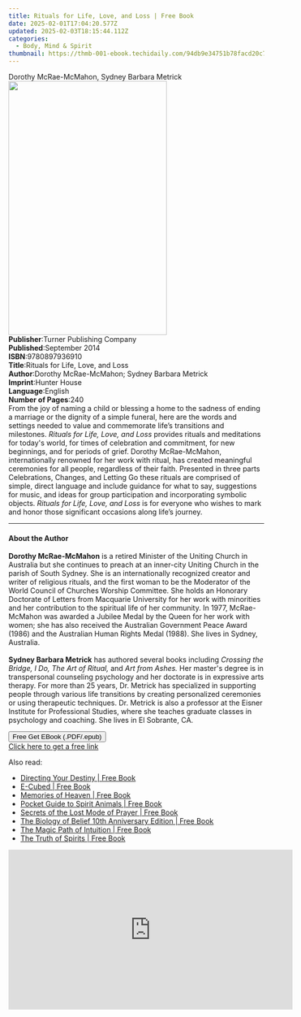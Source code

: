 ```yaml
---
title: Rituals for Life, Love, and Loss | Free Book
date: 2025-02-01T17:04:20.577Z
updated: 2025-02-03T18:15:44.112Z
categories:
  - Body, Mind & Spirit
thumbnail: https://thmb-001-ebook.techidaily.com/94db9e34751b78facd20c79dc5840d7ac0e75cba816d9bed1914107f52000d16.jpg
---
```

<main id="book-container">
  <div class="flex flex-col">
    <div class="book-brief flex-1 py-6 px-4 sm:p-6 md:py-10 md:px-8">
      <!-- brief-->
      <div class="book-brief-main">
        Dorothy McRae-McMahon, Sydney Barbara Metrick
      </div>
    </div>
    <div
      class="book-meta-info flex-1 grid gap-4 col-start-1 col-end-3 row-start-1 sm:mb-6 sm:grid-cols-4 lg:gap-6 lg:col-start-2 lg:row-end-6 lg:row-span-6 lg:mb-0"
    >
      <div
        class="book-meta-info-left place-content-center mt-4 p-4 text-sm leading-6 col-start-2 col-span-2 dark:text-slate-400"
      >
        <img
          class="w-full h-500 object-cover rounded-lg sm:h-255 sm:col-span-2 lg:col-span-full"
          src="https://img-001-ebook.techidaily.com/8d610b3c5900a88b839834c5d186f7dcac631e57bb4da37ef8a5044a31604381.jpg"
          alt=""
          width="312"
          height="500"
        />
      </div>
      <div
        class="book-meta-info-right mt-2 col-start-1 row-start-2 col-span-3 self-center"
      >
        <!-- meta data  -->
        <div class="flex flex-col px-4 md:px-8">
          <div class="flex-1">
            <strong>Publisher</strong>:<span class="px-2"
              >Turner Publishing Company</span
            >
          </div>
          <div class="flex-1">
            <strong>Published</strong>:<span class="px-2">September 2014</span>
          </div>
          <div class="flex-1">
            <strong>ISBN</strong>:<span class="px-2">9780897936910</span>
          </div>
          <div class="flex-1">
            <strong>Title</strong>:<span class="px-2"
              >Rituals for Life, Love, and Loss</span
            >
          </div>
          <div class="flex-1">
            <strong>Author</strong>:<span class="px-2"
              >Dorothy McRae-McMahon; Sydney Barbara Metrick</span
            >
          </div>
          <div class="flex-1">
            <strong>Imprint</strong>:<span class="px-2">Hunter House</span>
          </div>
          <div class="flex-1">
            <strong>Language</strong>:<span class="px-2">English</span>
          </div>
          <div class="flex-1">
            <strong>Number of Pages</strong>:<span class="px-2">240</span>
          </div>
        </div>
      </div>
    </div>
    <div class="book-description flex-1 py-6 px-4 sm:p-6 md:py-10 md:px-8">
      <div class="book-description-main">
        <div accordion-content="" id="description">
          From the joy of naming a child or blessing a home to the sadness of
          ending a marriage or the dignity of a simple funeral, here are the
          words and settings needed to value and commemorate life’s transitions
          and milestones. <i>Rituals for Life, Love, and Loss</i> provides
          rituals and meditations for today's world, for times of celebration
          and commitment, for new beginnings, and for periods of grief. Dorothy
          McRae-McMahon, internationally renowned for her work with ritual, has
          created meaningful ceremonies for all people, regardless of their
          faith. Presented in three parts Celebrations, Changes, and Letting Go
          these rituals are comprised of simple, direct language and include
          guidance for what to say, suggestions for music, and ideas for group
          participation and incorporating symbolic objects.
          <i>Rituals for Life, Love, and Loss</i> is for everyone who wishes to
          mark and honor those significant occasions along life’s journey.<br />
        </div>
      </div>
    </div>
    <div class="book-excerpts flex-1 py-6 px-4 sm:p-6 md:py-10 md:px-8">
      <!-- excerpts-->
      <div class="book-excerpts-main">
        <hr />
        <h4 class="placeholder placeholder-heading">
          <span>About the Author</span>
        </h4>
        <p>
          <b>Dorothy McRae-McMahon</b> is a retired Minister of the Uniting
          Church in Australia but she continues to preach at an inner-city
          Uniting Church in the parish of South Sydney. She is an
          internationally recognized creator and writer of religious rituals,
          and the first woman to be the Moderator of the World Council of
          Churches Worship Committee. She holds an Honorary Doctorate of Letters
          from Macquarie University for her work with minorities and her
          contribution to the spiritual life of her community. In 1977,
          McRae-McMahon was awarded a Jubilee Medal by the Queen for her work
          with women; she has also received the Australian Government Peace
          Award (1986) and the Australian Human Rights Medal (1988). She lives
          in Sydney, Australia.<br /><br /><b>Sydney Barbara Metrick</b> has
          authored several books including
          <i>Crossing the Bridge, I Do, The Art of Ritual,</i> and
          <i>Art from Ashes.</i> Her master's degree is in transpersonal
          counseling psychology and her doctorate is in expressive arts therapy.
          For more than 25 years, Dr. Metrick has specialized in supporting
          people through various life transitions by creating personalized
          ceremonies or using therapeutic techniques. Dr. Metrick is also a
          professor at the Eisner Institute for Professional Studies, where she
          teaches graduate classes in psychology and coaching. She lives in El
          Sobrante, CA.<br />
        </p>
      </div>
    </div>
    <div
      class="book-about-author flex-1 py-6 px-4 sm:p-6 md:py-10 md:px-8"
    ></div>
    <div class="book-free-get flex-1 py-6 px-4 sm:p-6 md:py-10 md:px-8">
      <button
        id="btn-free-get"
        class="bg-blue-500 hover:bg-blue-700 text-white font-bold py-2 px-4 rounded"
      >
        Free Get EBook (.PDF/.epub)
      </button>
      <div id="countdown-display" class="px-2 text-lg mt-2"></div>
      <a
        id="free-link"
        class="hidden bg-blue-500 hover:bg-blue-700 text-white font-bold py-2 px-4 rounded"
        href="https://www.ebooks.com/en-us/book/96498833/rituals-for-life-love-and-loss/dorothy-mcrae-mcmahon/"
        target="_blank"
        >Click here to get a free link</a
      >
    </div>
    <script>
      let countdownTime = 0;
      let countdownInterval = null;
      document
        .getElementById('btn-free-get')
        .addEventListener('click', startCountdown);
      function startCountdown() {
        countdownTime = new Date().getTime() + 60000 * 3;
        countdownInterval = setInterval(updateCountdown, 1000);
        document.getElementById('btn-free-get').disabled = true;
        document
          .getElementById('btn-free-get')
          .classList.add('bg-gray-500', 'cursor-not-allowed');
      }
      function updateCountdown() {
        let currentTime = new Date().getTime();
        let timeLeft = countdownTime - currentTime;
        let secondsLeft = Math.floor(timeLeft / 1000);
        document.getElementById('countdown-display').innerHTML =
          `Remaining time: ${secondsLeft} seconds.`;
        if (secondsLeft <= 0) {
          clearInterval(countdownInterval);
          document.getElementById('btn-free-get').classList.add('hidden');
          document.getElementById('free-link').classList.remove('hidden');
          document.getElementById('countdown-display').innerHTML = '';
        }
      }
    </script>
  </div>
</main>

<ins class="adsbygoogle"
      style="display:block"
      data-ad-client="ca-pub-7571918770474297"
      data-ad-slot="8358498916"
      data-ad-format="auto"
      data-full-width-responsive="true"></ins>
    

<span class="atpl-alsoreadstyle">Also read:</span>
<div><ul>
<li><a href="https://novels-ebooks.techidaily.com/96316639-9781401941888-directing-your-destiny/"><u>Directing Your Destiny | Free Book</u></a></li>
<li><a href="https://novels-ebooks.techidaily.com/96316635-9781401946852-e-cubed/"><u>E-Cubed | Free Book</u></a></li>
<li><a href="https://novels-ebooks.techidaily.com/96316657-9781401949747-memories-of-heaven/"><u>Memories of Heaven | Free Book</u></a></li>
<li><a href="https://novels-ebooks.techidaily.com/96316637-9781401939663-pocket-guide-to-spirit-animals/"><u>Pocket Guide to Spirit Animals | Free Book</u></a></li>
<li><a href="https://novels-ebooks.techidaily.com/96316649-9781401951931-secrets-of-the-lost-mode-of-prayer/"><u>Secrets of the Lost Mode of Prayer | Free Book</u></a></li>
<li><a href="https://novels-ebooks.techidaily.com/96316648-9781401949594-the-biology-of-belief-10th-anniversary-edition/"><u>The Biology of Belief 10th Anniversary Edition | Free Book</u></a></li>
<li><a href="https://novels-ebooks.techidaily.com/96316636-9781401944674-the-magic-path-of-intuition/"><u>The Magic Path of Intuition | Free Book</u></a></li>
<li><a href="https://novels-ebooks.techidaily.com/96316645-9781401947613-the-truth-of-spirits/"><u>The Truth of Spirits | Free Book</u></a></li>
</ul></div>

<!-- affiliate ads begin -->
<iframe width="560" height="315" src="https://www.youtube.com/embed/yr0yS_Ywrjs?si=QxzYiX1KmUaExmlo" title="YouTube video player" frameborder="0" allow="accelerometer; autoplay; clipboard-write; encrypted-media; gyroscope; picture-in-picture; web-share" referrerpolicy="strict-origin-when-cross-origin" allowfullscreen></iframe>
<!-- affiliate ads end -->

